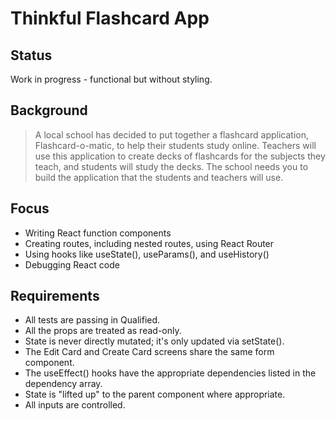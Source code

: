 # Thinkful Flashcard App

## Status
Work in progress - functional but without styling.

## Background
> A local school has decided to put together a flashcard application, Flashcard-o-matic, to help their students study online. Teachers will use this application to create decks of flashcards for the subjects they teach, and students will study the decks. The school needs you to build the application that the students and teachers will use.

## Focus
- Writing React function components
- Creating routes, including nested routes, using React Router
- Using hooks like useState(), useParams(), and useHistory()
- Debugging React code

## Requirements
- All tests are passing in Qualified.
- All the props are treated as read-only.
- State is never directly mutated; it's only updated via setState().
- The Edit Card and Create Card screens share the same form component.
- The useEffect() hooks have the appropriate dependencies listed in the dependency array.
- State is "lifted up" to the parent component where appropriate.
- All inputs are controlled. 
